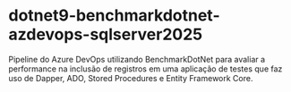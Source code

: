 # dotnet9-benchmarkdotnet-azdevops-sqlserver2025
Pipeline do Azure DevOps utilizando BenchmarkDotNet para avaliar a performance na inclusão de registros em uma aplicação de testes que faz uso de Dapper, ADO, Stored Procedures e Entity Framework Core.
